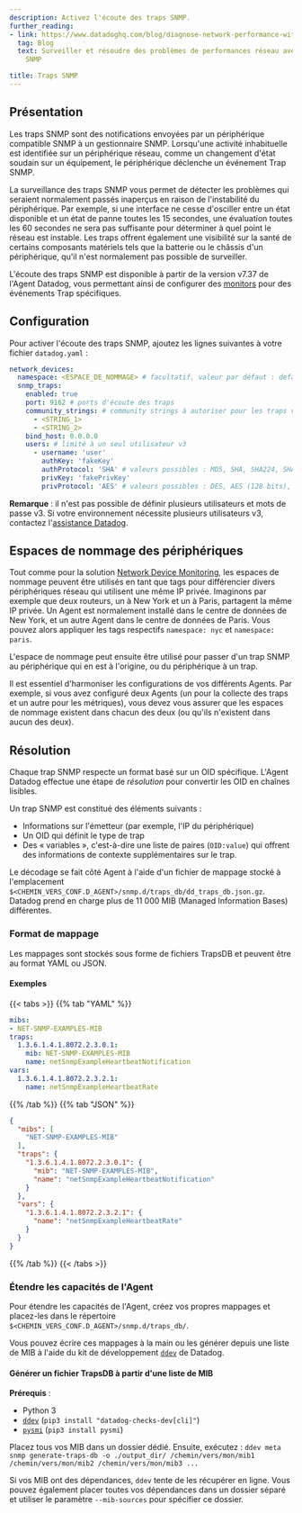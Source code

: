```yaml
---
description: Activez l'écoute des traps SNMP.
further_reading:
- link: https://www.datadoghq.com/blog/diagnose-network-performance-with-snmp-trap-monitoring/
  tag: Blog
  text: Surveiller et résoudre des problèmes de performances réseau avec des interruptions
    SNMP

title: Traps SNMP
---
```


## Présentation

Les traps SNMP sont des notifications envoyées par un périphérique compatible SNMP à un gestionnaire SNMP. Lorsqu'une activité inhabituelle est identifiée sur un périphérique réseau, comme un changement d'état soudain sur un équipement, le périphérique déclenche un événement Trap SNMP.

La surveillance des traps SNMP vous permet de détecter les problèmes qui seraient normalement passés inaperçus en raison de l'instabilité du périphérique. Par exemple, si une interface ne cesse d'osciller entre un état disponible et un état de panne toutes les 15 secondes, une évaluation toutes les 60 secondes ne sera pas suffisante pour déterminer à quel point le réseau est instable. Les traps offrent également une visibilité sur la santé de certains composants matériels tels que la batterie ou le châssis d'un périphérique, qu'il n'est normalement pas possible de surveiller.

L'écoute des traps SNMP est disponible à partir de la version v7.37 de l'Agent Datadog, vous permettant ainsi de configurer des [monitors][1] pour des événements Trap spécifiques.

## Configuration

Pour activer l'écoute des traps SNMP, ajoutez les lignes suivantes à votre fichier `datadog.yaml` :

```yaml
network_devices:
  namespace: <ESPACE_DE_NOMMAGE> # facultatif, valeur par défaut : default
  snmp_traps:
    enabled: true
    port: 9162 # ports d'écoute des traps
    community_strings: # community strings à autoriser pour les traps v2
      - <STRING_1>
      - <STRING_2>
    bind_host: 0.0.0.0
    users: # limité à un seul utilisateur v3
      - username: 'user'
        authKey: 'fakeKey'
        authProtocol: 'SHA' # valeurs possibles : MD5, SHA, SHA224, SHA256, SHA384, SHA512
        privKey: 'fakePrivKey'
        privProtocol: 'AES' # valeurs possibles : DES, AES (128 bits), AES192, AES192C, AES256, AES256C
```

**Remarque** : il n'est pas possible de définir plusieurs utilisateurs et mots de passe v3. Si votre environnement nécessite plusieurs utilisateurs v3, contactez l'[assistance Datadog][2].

## Espaces de nommage des périphériques

Tout comme pour la solution [Network Device Monitoring][3], les espaces de nommage peuvent être utilisés en tant que tags pour différencier divers périphériques réseau qui utilisent une même IP privée. Imaginons par exemple que deux routeurs, un à New York et un à Paris, partagent la même IP privée. Un Agent est normalement installé dans le centre de données de New York, et un autre Agent dans le centre de données de Paris. Vous pouvez alors appliquer les tags respectifs `namespace: nyc` et `namespace: paris`.

L'espace de nommage peut ensuite être utilisé pour passer d'un trap SNMP au périphérique qui en est à l'origine, ou du périphérique à un trap.

Il est essentiel d'harmoniser les configurations de vos différents Agents. Par exemple, si vous avez configuré deux Agents (un pour la collecte des traps et un autre pour les métriques), vous devez vous assurer que les espaces de nommage existent dans chacun des deux (ou qu'ils n'existent dans aucun des deux).

## Résolution

Chaque trap SNMP respecte un format basé sur un OID spécifique. L'Agent Datadog effectue une étape de _résolution_ pour convertir les OID en chaînes lisibles.

Un trap SNMP est constitué des éléments suivants :
- Informations sur l'émetteur (par exemple, l'IP du périphérique)
- Un OID qui définit le type de trap
- Des « variables », c'est-à-dire une liste de paires (`OID:value`) qui offrent des informations de contexte supplémentaires sur le trap.

Le décodage se fait côté Agent à l'aide d'un fichier de mappage stocké à l'emplacement `$<CHEMIN_VERS_CONF.D_AGENT>/snmp.d/traps_db/dd_traps_db.json.gz`. Datadog prend en charge plus de 11 000 MIB (Managed Information Bases) différentes.

### Format de mappage

Les mappages sont stockés sous forme de fichiers TrapsDB et peuvent être au format YAML ou JSON.

#### Exemples

{{< tabs >}}
{{% tab "YAML" %}}
```yaml
mibs:
- NET-SNMP-EXAMPLES-MIB
traps:
  1.3.6.1.4.1.8072.2.3.0.1:
    mib: NET-SNMP-EXAMPLES-MIB
    name: netSnmpExampleHeartbeatNotification
vars:
  1.3.6.1.4.1.8072.2.3.2.1:
    name: netSnmpExampleHeartbeatRate
```
{{% /tab %}}
{{% tab "JSON" %}}
```json
{
  "mibs": [
    "NET-SNMP-EXAMPLES-MIB"
  ],
  "traps": {
    "1.3.6.1.4.1.8072.2.3.0.1": {
      "mib": "NET-SNMP-EXAMPLES-MIB",
      "name": "netSnmpExampleHeartbeatNotification"
    }
  },
  "vars": {
    "1.3.6.1.4.1.8072.2.3.2.1": {
      "name": "netSnmpExampleHeartbeatRate"
    }
  }
}
```
{{% /tab %}}
{{< /tabs >}}

### Étendre les capacités de l'Agent

Pour étendre les capacités de l'Agent, créez vos propres mappages et placez-les dans le répertoire `$<CHEMIN_VERS_CONF.D_AGENT>/snmp.d/traps_db/`.

Vous pouvez écrire ces mappages à la main ou les générer depuis une liste de MIB à l'aide du kit de développement [`ddev`][4] de Datadog.

#### Générer un fichier TrapsDB à partir d'une liste de MIB

**Prérequis** :
- Python 3
- [`ddev`][4] (`pip3 install "datadog-checks-dev[cli]"`)
- [`pysmi`][5] (`pip3 install pysmi`)

Placez tous vos MIB dans un dossier dédié. Ensuite, exécutez :
`ddev meta snmp generate-traps-db -o ./output_dir/ /chemin/vers/mon/mib1 /chemin/vers/mon/mib2 /chemin/vers/mon/mib3 ...`

Si vos MIB ont des dépendances, `ddev` tente de les récupérer en ligne. Vous pouvez également placer toutes vos dépendances dans un dossier séparé et utiliser le paramètre `--mib-sources` pour spécifier ce dossier.



[1]: /fr/monitors/
[2]: /fr/help/
[3]: /fr/network_monitoring/devices
[4]: /fr/developers/integrations/new_check_howto/?tab=configurationtemplate#developer-toolkit
[5]: https://pypi.org/project/pysmi/
